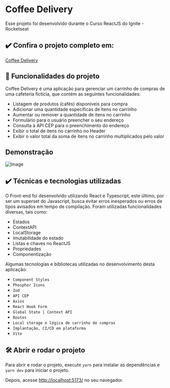 # Coffee Delivery

Esse projeto foi desenvolvido durante o Curso ReactJS do Ignite - Rocketseat

## ✔️ Confira o projeto completo em:

<a href="https://coffeeshop-xyj7.vercel.app/">Coffee Delivery</a>


## 🔨 Funcionalidades do projeto

Coffee Delivery é uma aplicação para gerenciar um carrinho de compras de uma cafeteria fictícia, que contém as seguintes funcionalidades:

- Listagem de produtos (cafés) disponíveis para compra
- Adicionar uma quantidade específicas de itens no carrinho
- Aumentar ou remover a quantidade de itens no carrinho
- Formulário para o usuário preencher o seu endereço
- Consulta à API CEP para o preenchimento do endereço
- Exibir o total de itens no carrinho no Header
- Exibir o valor total da soma de itens no carrinho multiplicados pelo valor


## Demonstração

![Image](https://media.giphy.com/media/v1.Y2lkPTc5MGI3NjExMHhsYTh1NWFwc3JlZGpwMGQ3ZmJmYjEwcjBzdG56NGduZGRjZmhkbCZlcD12MV9pbnRlcm5hbF9naWZfYnlfaWQmY3Q9Zw/SnKAXQrq8SSsCv2i8k/giphy.gif)

## ✔️ Técnicas e tecnologias utilizadas

 O Front-end foi desenvolvido utilizando React e Typescript, este último, por ser um superset do Javascript, busca evitar erros inesperados ou erros de tipos avisados em tempo de compilação. Foram utilizadas funcionalidades diversas, tais como: 

- Estados
- ContextAPI
- LocalStorage
- Imutabilidade do estado
- Listas e chaves no ReactJS
- Propriedades
- Componentização

Algumas tecnologias e bibliotecas utilizadas no desenvolvimento desta aplicação:

- `Component Styles`
- `Phosphor Icons`
- `Zod`
- `API CEP`
- `Axios`
- `React Hook Form`
- `Global State | Context API`
- `Routes`
- `Local storage e lógica de carrinho de compras`
- `Implantação, CI/CD em plataforma`
- `Vite`


## 🛠️ Abrir e rodar o projeto

Para abrir e rodar o projeto, execute `yarn` para instalar as dependências e `yarn dev` para iniciar o projeto.

Depois, acesse <a href="http://localhost:5173/">http://localhost:5173/</a> no seu navegador.
